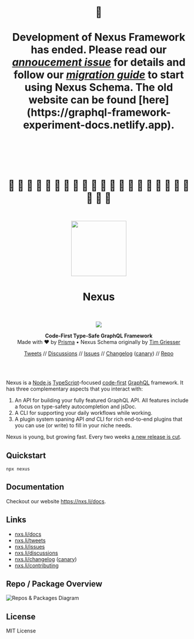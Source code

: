 <h1 align="center">
<br/>
👋
<br/>
<br/>
Development of Nexus Framework has ended. Please read our <a href="https://nxs.li/unframework/about"><i>annoucement issue</i></a> for details and follow our <a href="https://nxs.li/unframework/migrate"><i>migration guide</i></a> to start using Nexus Schema. The old website can be found [here](https://graphql-framework-experiment-docs.netlify.app).
<br/>
<br/>
<br/>
<br/>

🚧 🚧 🚧 🚧 🚧 🚧 🚧 🚧 🚧 🚧 🚧 🚧 🚧 🚧 🚧 🚧 🚧 🚧 🚧 🚧 🚧 🚧 🚧

</h1>

<p align="center">
  <br/>
  <a href="https://nexusjs.org"><img src="https://dsc.cloud/661643/nexus-logo-circle.png" height="150px"></a>
  <h1 align="center">Nexus</h1>
</p>
<br />
<p align="center">
  <img src="https://github.com/graphql-nexus/nexus/workflows/trunk/badge.svg" />
</p>
<p align="center">
  <span><strong>Code-First Type-Safe GraphQL Framework</strong></span>
  <br/>
  <span>Made with ♥️ by <a href="https://www.prisma.io/">Prisma</a> • Nexus Schema originally by <a href="https://github.com/tgriesser">Tim Griesser</a></span>
</p>
<div align="center">

[Tweets](https://nxs.li/tweets) // [Discussions](https://nxs.li/discussions) // [Issues](https://nxs.li/issues) // [Changelog](https://nxs.li/changelog) ([canary](https://nxs.li/changelog/canary)) // [Repo](https://nxs.li/repo)

</div>

<br/>
<br/>

Nexus is a [Node.js](https://nodejs.org) [TypeScript](https://www.typescriptlang.org/)-focused [code-first](https://www.prisma.io/blog/series/what-is-nexus-wsobadcm7oju) [GraphQL](https://graphql.org/) framework. It has three complementary aspects that you interact with:

1. An API for building your fully featured GraphQL API. All features include a focus on type-safety autocompletion and jsDoc.
2. A CLI for supporting your daily workflows while working.
3. A plugin system spaning API _and_ CLI for rich end-to-end plugins that you can use (or write) to fill in your niche needs.

Nexus is young, but growing fast. Every two weeks [a new release is cut](https://nxs.li/changelog).

## Quickstart

```
npx nexus
```

## Documentation

Checkout our website https://nxs.li/docs.

## Links

- [nxs.li/docs](https://nxs.li/docs)
- [nxs.li/tweets](https://nxs.li/tweets)
- [nxs.li/issues](https://nxs.li/issues)
- [nxs.li/discussions](https://nxs.li/discussions)
- [nxs.li/changelog](https://nxs.li/changelog) ([canary](https://nxs.li/changelog/canary))
- [nxs.li/contributing](https://nxs.li/contributing)

## Repo / Package Overview

![Repos & Packages Diagram](https://dsc.cloud/661643/repos-and-packages.png)

## License

MIT License
